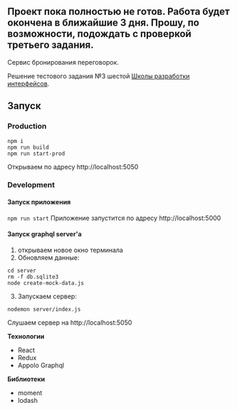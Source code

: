 ## Проект пока полностью не готов. Работа будет окончена в ближайшие 3 дня. Прошу, по возможности, подождать с проверкой третьего задания. ##

Cервис бронирования переговорок.

Решение тестового задания №3 шестой [Школы разработки интерфейсов](https://academy.yandex.ru/events/frontend/shri_msk-2018).

## Запуск

### Production
```
npm i
npm run build
npm run start-prod
```

Открываем по адресу http://localhost:5050

### Development

#### Запуск приложения
```npm run start```
Приложение запустится по адресу http://localhost:5000

#### Запуск graphql server'а
1. открываем новое окно терминала
2. Обновляем данные:
```
cd server
rm -f db.sqlite3
node create-mock-data.js
```
3. Запускаем сервер:
```
nodemon server/index.js
```
Слушаем сервер на http://localhost:5050

**Технологии**
* React
* Redux
* Appolo Graphql

**Библиотеки**
* moment
* lodash
